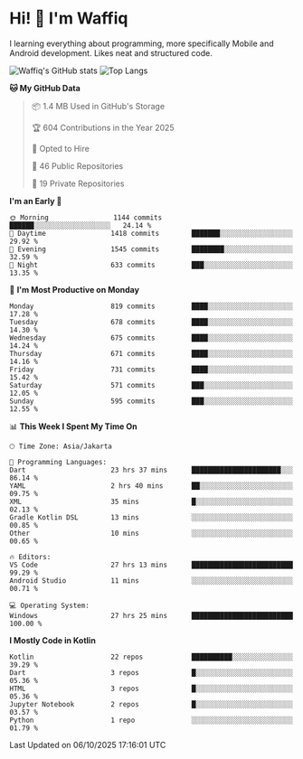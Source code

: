 
# Hi! 👋 I'm Waffiq

I learning everything about programming, more specifically Mobile and Android development. Likes neat and structured code.

<!-- Get to know more about me?

<a href="https://www.linkedin.com/in/waffiqaziz/"><img src="https://img.shields.io/static/v1?label=%20&message=LinkedIn&logo=linkedin&logoColor=white&color=0A66C2&style=for-the-badge" alt="LinkedIn"></a>
<a href="https://www.instagram.com/waffiqaziz/"><img src="https://img.shields.io/static/v1?label=%20&message=instagram&logo=instagram&logoColor=white&labelColor=%23E1306C&color=%23E1306C&style=for-the-badge" alt="Instagram"></a>
<a href="https://web.facebook.com/WaffiqAziz/"><img src="https://img.shields.io/static/v1?label=%20&message=Facebook&logo=facebook&logoColor=white&color=1877F2&style=for-the-badge" alt="Facebook"></a>
<a href="https://twitter.com/waffiqaziz"><img src="https://img.shields.io/static/v1?label=%20&message=X&logo=x&logoColor=white&color=000000&style=for-the-badge" alt="X"></a> -->

![Waffiq's GitHub stats](https://github-readme-stats-eight-theta.vercel.app/api?username=waffiqaziz&show_icons=true&include_all_commits=true&count_private=true&theme=dark)
![Top Langs](https://github-readme-stats.vercel.app/api/top-langs/?username=waffiqaziz&layout=compact&langs_count=8&theme=dark)

<!--START_SECTION:waka-->
**🐱 My GitHub Data** 

> 📦 1.4 MB Used in GitHub's Storage 
 > 
> 🏆 604 Contributions in the Year 2025
 > 
> 💼 Opted to Hire
 > 
> 📜 46 Public Repositories 
 > 
> 🔑 19 Private Repositories 
 > 
**I'm an Early 🐤** 

```text
🌞 Morning                1144 commits        ██████░░░░░░░░░░░░░░░░░░░   24.14 % 
🌆 Daytime                1418 commits        ███████░░░░░░░░░░░░░░░░░░   29.92 % 
🌃 Evening                1545 commits        ████████░░░░░░░░░░░░░░░░░   32.59 % 
🌙 Night                  633 commits         ███░░░░░░░░░░░░░░░░░░░░░░   13.35 % 
```
📅 **I'm Most Productive on Monday** 

```text
Monday                   819 commits         ████░░░░░░░░░░░░░░░░░░░░░   17.28 % 
Tuesday                  678 commits         ████░░░░░░░░░░░░░░░░░░░░░   14.30 % 
Wednesday                675 commits         ████░░░░░░░░░░░░░░░░░░░░░   14.24 % 
Thursday                 671 commits         ████░░░░░░░░░░░░░░░░░░░░░   14.16 % 
Friday                   731 commits         ████░░░░░░░░░░░░░░░░░░░░░   15.42 % 
Saturday                 571 commits         ███░░░░░░░░░░░░░░░░░░░░░░   12.05 % 
Sunday                   595 commits         ███░░░░░░░░░░░░░░░░░░░░░░   12.55 % 
```


📊 **This Week I Spent My Time On** 

```text
🕑︎ Time Zone: Asia/Jakarta

💬 Programming Languages: 
Dart                     23 hrs 37 mins      ██████████████████████░░░   86.14 % 
YAML                     2 hrs 40 mins       ██░░░░░░░░░░░░░░░░░░░░░░░   09.75 % 
XML                      35 mins             █░░░░░░░░░░░░░░░░░░░░░░░░   02.13 % 
Gradle Kotlin DSL        13 mins             ░░░░░░░░░░░░░░░░░░░░░░░░░   00.85 % 
Other                    10 mins             ░░░░░░░░░░░░░░░░░░░░░░░░░   00.65 % 

🔥 Editors: 
VS Code                  27 hrs 13 mins      █████████████████████████   99.29 % 
Android Studio           11 mins             ░░░░░░░░░░░░░░░░░░░░░░░░░   00.71 % 

💻 Operating System: 
Windows                  27 hrs 25 mins      █████████████████████████   100.00 % 
```

**I Mostly Code in Kotlin** 

```text
Kotlin                   22 repos            ██████████░░░░░░░░░░░░░░░   39.29 % 
Dart                     3 repos             █░░░░░░░░░░░░░░░░░░░░░░░░   05.36 % 
HTML                     3 repos             █░░░░░░░░░░░░░░░░░░░░░░░░   05.36 % 
Jupyter Notebook         2 repos             █░░░░░░░░░░░░░░░░░░░░░░░░   03.57 % 
Python                   1 repo              ░░░░░░░░░░░░░░░░░░░░░░░░░   01.79 % 
```




 Last Updated on 06/10/2025 17:16:01 UTC
<!--END_SECTION:waka-->
